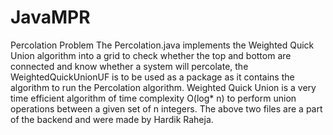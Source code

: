 # JavaMPR
Percolation Problem
The Percolation.java implements the Weighted Quick Union algorithm into a grid to check whether the top and bottom are connected and know whether a system will percolate, the WeightedQuickUnionUF is to be used as a package as it contains the algorithm to run the Percolation algorithm. Weighted Quick Union is a very time efficient algorithm of time complexity O(log* n) to perform union operations between a given set of n integers. 
The above two files are a part of the backend and were made by Hardik Raheja.
